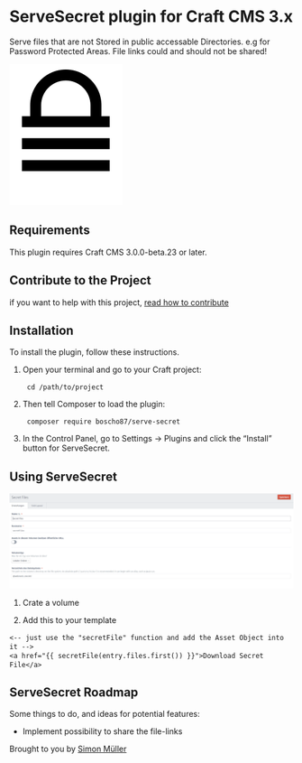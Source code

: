# ServeSecret plugin for Craft CMS 3.x

Serve files that are not Stored in public accessable Directories. e.g for Password Protected Areas. File links could and should not be shared!



![Screenshot](resources/img/icon.svg)

## Requirements

This plugin requires Craft CMS 3.0.0-beta.23 or later.

## Contribute to the Project
if you want to help with this project, [read how to contribute](CONTRIBUTE.md)

## Installation

To install the plugin, follow these instructions.

1. Open your terminal and go to your Craft project:

        cd /path/to/project

2. Then tell Composer to load the plugin:

        composer require boscho87/serve-secret

3. In the Control Panel, go to Settings → Plugins and click the “Install” button for ServeSecret.


## Using ServeSecret

![Screenshot](resources/img/volume.png)
1. Crate a volume

2. Add this to your template
```twig
<-- just use the "secretFile" function and add the Asset Object into it -->
<a href="{{ secretFile(entry.files.first()) }}">Download Secret File</a>
```

## ServeSecret Roadmap

Some things to do, and ideas for potential features:

* Implement possibility to share the file-links

Brought to you by [Simon Müller](https://itscoding.ch)
